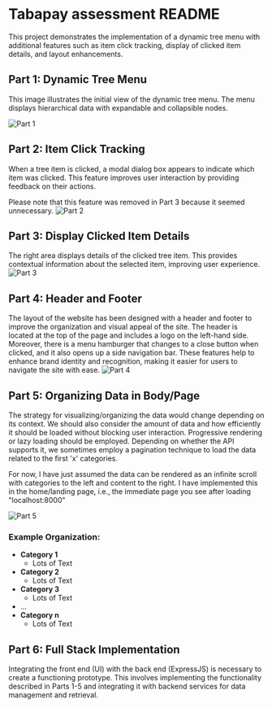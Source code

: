 # Tabapay assessment README
This project demonstrates the implementation of a dynamic tree menu with additional features such as item click tracking, display of clicked item details, and layout enhancements.

## Part 1: Dynamic Tree Menu
This image illustrates the initial view of the dynamic tree menu. The menu displays hierarchical data with expandable and collapsible nodes.

![Part 1](https://github.com/jonaDJ/tabapay_test/blob/main/png/part1%20png/localhost_3000_(iPhone%20SE)%20(1).png)

## Part 2: Item Click Tracking
When a tree item is clicked, a modal dialog box appears to indicate which item was clicked. This feature improves user interaction by providing feedback on their actions. 

Please note that this feature was removed in Part 3 because it seemed unnecessary.
![Part 2](https://github.com/jonaDJ/tabapay_test/blob/main/png/part2%20png/localhost_3000_(iPhone%20SE).png)

## Part 3: Display Clicked Item Details
The right area displays details of the clicked tree item. This provides contextual information about the selected item, improving user experience.
![Part 3](https://github.com/jonaDJ/tabapay_test/blob/main/png/part3%20png/localhost_3000_(Surface%20Pro%207).png)

## Part 4: Header and Footer
The layout of the website has been designed with a header and footer to improve the organization and visual appeal of the site. The header is located at the top of the page and includes a logo on the left-hand side. Moreover, there is a menu hamburger that changes to a close button when clicked, and it also opens up a side navigation bar. These features help to enhance brand identity and recognition, making it easier for users to navigate the site with ease.
![Part 4](https://github.com/jonaDJ/tabapay_test/blob/main/png/part4%20png/localhost_3000_(desktop).png)

## Part 5: Organizing Data in Body/Page
The strategy for visualizing/organizing the data would change depending on its context. We should also consider the amount of data and how efficiently it should be loaded without blocking user interaction. 
Progressive rendering or lazy loading should be employed. Depending on whether the API supports it, we sometimes employ a pagination technique to load the data related to the first 'x' categories. 

For now, I have just assumed the data can be rendered as an infinite scroll with categories to the left and content to the right. 
I have implemented this in the home/landing page, i.e., the immediate page you see after loading "localhost:8000"

![Part 5](https://github.com/jonaDJ/tabapay_test/blob/main/png/part5%20png/localhost_3000_.png)
### Example Organization:
- **Category 1**
  - Lots of Text
- **Category 2**
  - Lots of Text
- **Category 3**
  - Lots of Text
- ...
- **Category n**
  - Lots of Text

## Part 6: Full Stack Implementation
Integrating the front end (UI) with the back end (ExpressJS) is necessary to create a functioning prototype. This involves implementing the functionality described in Parts 1-5 and integrating it with backend services for data management and retrieval.
